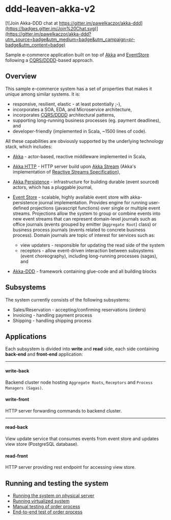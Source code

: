 ddd-leaven-akka-v2
==================

[![Join Akka-DDD chat at https://gitter.im/pawelkaczor/akka-ddd](https://badges.gitter.im/Join%20Chat.svg)](https://gitter.im/pawelkaczor/akka-ddd?utm_source=badge&utm_medium=badge&utm_campaign=pr-badge&utm_content=badge)

Sample e-commerce application built on top of [Akka](http://akka.io) and [EventStore](http://geteventstore.com) following a [CQRS/DDDD](http://abdullin.com/post/dddd-cqrs-and-other-enterprise-development-buzz-words)-based approach.

Overview
--------------------

This sample e-commerce system has a set of properties that makes it unique among similar systems. It is:

* responsive, resilient, elastic - at least potentially ;-),
* incorporates a SOA, EDA, and Microservice architecture,
* incorporates [CQRS/DDDD](http://abdullin.com/post/dddd-cqrs-and-other-enterprise-development-buzz-words) architectural patterns,
* supporting long-running business processes (eg. payment deadlines), and
* developer-friendly (implemented in Scala, ~1500 lines of code).

All these capabilities are obviously supported by the underlying technology stack, which includes:

* [Akka](http://akka.io) - actor-based, reactive middleware implemented in Scala,

* [Akka HTTP](http://doc.akka.io/docs/akka-stream-and-http-experimental/1.0/scala/http/introduction.html) - HTTP server build upon [Akka Stream](http://doc.akka.io/docs/akka-stream-and-http-experimental/1.0-RC2/scala/stream-introduction.html) (Akka's implementation of [Reactive Streams Specification](http://www.reactive-streams.org/)),

* [Akka Persistence](http://doc.akka.io/docs/akka/current/scala/persistence.html) - infrastructure for building durable (event sourced) actors, which has a pluggable journal,

* [Event Store](http://geteventstore.com) - scalable, highly available event store with akka-persistence journal implementation. Provides engine for running user-defined projections (javascript functions) over single or multiple  event streams. Projections allow the system to group or combine events into new event streams that can represent domain-level journals such as office journals (events grouped by emitter (`Aggregate Root`) class) or business process journals (events related to concrete business process). Domain journals are topic of interest for services such as:
  * view updaters - responsible for updating the read side of the system 
  * receptors - allow event-driven interaction between subsystems (event choreography), including long-running processes (sagas), and

* [Akka-DDD](http://github.com/pawelkaczor/akka-ddd) - framework containing glue-code and all building blocks

Subsystems
--------------------

The system currently consists of the following subsystems:

* Sales/Reservation - accepting/confirming reservations (orders)
* Invoicing - handling payment process
* Shipping - handling shipping process

Applications
--------------------

Each subsystem is divided into **write** and **read** side, each side containing **back-end** and **front-end** application: 

***
#### write-back
Backend cluster node hosting `Aggregate Roots`, `Receptors` and `Process Managers (Sagas)`.

#### write-front
HTTP server forwarding commands to backend cluster. 

***
#### read-back
View update service that consumes events from event store and updates view store (PostgreSQL database).

#### read-front
HTTP server providing rest endpoint for accessing view store. 


Running and testing the system
--------------------
- [Running the system on physical server](https://github.com/pawelkaczor/ddd-leaven-akka-v2/wiki/Running-the-system-on-physical-server)
- [Running virtualized system](https://github.com/pawelkaczor/ddd-leaven-akka-v2/wiki/Running-virtualized-system)
- [Manual testing of order process](https://github.com/pawelkaczor/ddd-leaven-akka-v2/wiki/Manual-testing-of-order-process)
- [End-to-end test of order process](https://github.com/pawelkaczor/ddd-leaven-akka-v2/wiki/End-to-end-test-of-order-process)

